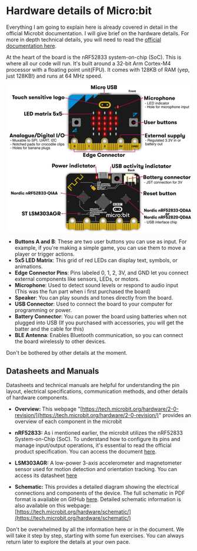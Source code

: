 # Hardware details of Micro:bit

Everything I am going to explain here is already covered in detail in the official Microbit documentation.  I will give brief on the hardware details.  For more in depth technical details, you will need to read the [official documentation here](https://tech.microbit.org/hardware/2-0-revision/).

At the heart of the board is the nRF52833 system-on-chip (SoC). This is where all our code will run. It's built around a 32-bit Arm Cortex-M4 processor with a floating point unit(FPU). It comes with 128KB of RAM (yep, just 128KB!) and runs at 64 MHz speed.

<a href ="./images/microbit-hardware-details.png"><img alt="microbit details" style="display: block; margin: auto;" src="./images/microbit-hardware-details.png"/></a>

- **Buttons A and B**: These are two user buttons you can use as input. For example, if you're making a simple game, you can use them to move a player or trigger actions.
- **5x5 LED Matrix**: This grid of red LEDs can display text, symbols, or animations.
- **Edge Connector Pins**: Pins labeled 0, 1, 2, 3V, and GND let you connect external components like sensors, LEDs, or motors.
- **Microphone**: Used to detect sound levels or respond to audio input (This was the fun part when i first purchased the board)
- **Speaker**: You can play sounds and tones directly from the board.
- **USB Connector**: Used to connect the board to your computer for programming or power.
- **Battery Connector**: You can power the board using batteries when not plugged into USB (If you purchased with accessories, you will get the batter and the cable for this)
- **BLE Antenna**: Enables Bluetooth communication, so you can connect the board wirelessly to other devices.

Don't be bothered by other details at the moment. 


## Datasheets and Manuals

Datasheets and technical manuals are helpful for understanding the pin layout, electrical specifications, communication methods, and other details of hardware components.

- **Overview:** This webpage "[https://tech.microbit.org/hardware/2-0-revision/](https://tech.microbit.org/hardware/2-0-revision/)" provides an overview of each component in the microbit 

- **nRF52833:** As i mentioned earlier, the microbit utilizes the nRF52833 System-on-Chip (SoC). To understand how to configure its pins and manage input/output operations, it's essential to read the official product specification. You can access the document [here](https://docs.nordicsemi.com/bundle/ps_nrf52833/page/keyfeatures_html5.html).

- **LSM303AGR:** A low-power 3-axis accelerometer and magnetometer sensor used for motion detection and orientation tracking. You can access its datasheet [here](https://www.st.com/en/mems-and-sensors/lsm303agr.html)

- **Schematic:** This provides a detailed diagram showing the electrical connections and components of the device. The full schematic in PDF format is available on GitHub [here](https://github.com/microbit-foundation/microbit-v2-hardware/blob/main/V2.00/MicroBit_V2.0.0_S_schematic.PDF). Detailed schematic information is also available on this webpage: [https://tech.microbit.org/hardware/schematic/](https://tech.microbit.org/hardware/schematic/)

Don't be overwhelmed by all the information here or in the document. We will take it step by step, starting with some fun exercises. You can always return later to explore the details at your own pace.
